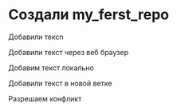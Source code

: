 ﻿# Создали  my_ferst_repo

Добавили тексn

Добавили текст через веб браузер

Добавим текст локально

Добавили текст в новой ветке

Разрешаем конфликт

